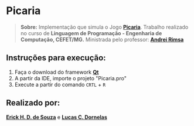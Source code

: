 # **Picaria**

> **Sobre:** Implementação que simula o Jogo [**Picaria**](https://en.wikipedia.org/wiki/Picaria).  Trabalho realizado no curso de **Linguagem de Programação - Engenharia de Computação, CEFET/MG.** Ministrada pelo professor: [**Andrei Rimsa**](https://github.com/rimsa) 

## Instruções para execução:
  1. Faça o download do framework [**Qt**](https://www.qt.io/developers)  
  2. A partir da IDE, importe o projeto "Picaria.pro" 
  3. Execute a partir do comando `CRTL` + `R`
    
## Realizado por:

[**Erick H. D. de Souza**](https://github.com/ErickHDdS) e [**Lucas C. Dornelas**](https://github.com/lucascdornelas)

